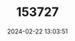 ---
title: "153727"
category: "Euastacus suttoni"
draft: false
date: 2024-02-22 13:03:51
languages:
  English: ["New England Crayfish"]
---